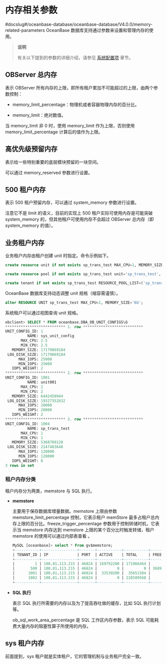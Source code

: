 # 内存相关参数
#docslug#/oceanbase-database/oceanbase-database/V4.0.0/memory-related-parameters
OceanBase 数据库支持通过参数来设置和管理内存的使用。

> **说明**
>
> 有关以下提到的参数的详细介绍，请参见 [系统配置项](../../../5.system-configuration-items/1.system-configuration-items-overview-2.md) 章节。

## OBServer 总内存

表示 OBServer 所有内存的上限，即所有租户累加不可能超过的上限，由两个参数控制：

* memory_limit_percentage：物理机或者容器物理内存的百分比。

* memory_limit：绝对数值。

当 memory_limit 非 0 时，使用 memory_limit 作为上限，否则使用 memory_limit_percentage 计算后的值作为上限。

## 高优先级预留内存

表示给一些特别重要的底层模块预留的一块空间。

可以通过 memory_reserved 参数进行设置。

## 500 租户内存

表示 500 租户预留内存，可以通过 system_memory 参数进行设置。

注意它不是 limit 的语义，目前的实现上 500 租户实际可使用内存是可能突破 system_memory 的，但其他租户可使用内存不会超过 OBServer 总内存（即 system_memory 的值）。

## 业务租户内存

业务租户内存由租户创建 unit 时指定。命令示例如下。

```sql
create resource unit if not exists sp_trans_test MAX_CPU=1, MEMORY_SIZE='5G', MAX_IOPS=128000, MIN_IOPS=128000, LOG_DISK_SIZE='2G';

create resource pool if not exists sp_trans_test unit='sp_trans_test', unit_num=1;

create tenant if not exists sp_trans_test RESOURCE_POOL_LIST=('sp_trans_test') set ob_tcp_invited_nodes='%';
```

OceanBase 数据库支持动态调整 unit 规格（缩容需谨慎）。

```sql
alter RESOURCE UNIT sp_trans_test MAX_CPU=1, MEMORY_SIZE='6G';
```

系统租户可以通过视图查询 unit 规格。

```sql
obclient> SELECT * FROM oceanbase.DBA_OB_UNIT_CONFIGS\G
*************************** 1. row ***************************
UNIT_CONFIG_ID: 1
          NAME: sys_unit_config
       MAX_CPU: 2.5
       MIN_CPU: 2.5
   MEMORY_SIZE: 17179869184
 LOG_DISK_SIZE: 17179869184
      MAX_IOPS: 25000
      MIN_IOPS: 25000
   IOPS_WEIGHT: 2
*************************** 2. row ***************************
UNIT_CONFIG_ID: 1001
          NAME: unit001
       MAX_CPU: 2
       MIN_CPU: 2
   MEMORY_SIZE: 6442450944
 LOG_DISK_SIZE: 19327352832
      MAX_IOPS: 20000
      MIN_IOPS: 20000
   IOPS_WEIGHT: 2
*************************** 3. row ***************************
UNIT_CONFIG_ID: 1004
          NAME: sp_trans_test
       MAX_CPU: 1
       MIN_CPU: 1
   MEMORY_SIZE: 5368709120
 LOG_DISK_SIZE: 2147483648
      MAX_IOPS: 128000
      MIN_IOPS: 128000
   IOPS_WEIGHT: 0
3 rows in set
```

### 租户内存分类

租户内存分为两类，memstore 与 SQL 执行。

* **memstore**

  主要用于保存数据库增量数据。memstore 上限由参数 memstore_limit_percentage 控制，它表示租户 memStore 最多占租户总内存上限的百分比。freeze_trigger_percentage 参数用于控制转储时机，它表示当 memstore 内存达到 memstore 上限的某个百分比时触发转储，租户 memstore 的使用可以通过内部表查看 。

  ```sql
  MySQL [oceanbase]> select * From gv$memstore;
  +-----------+----------------+-------+-----------+-----------+---------------------+---------------------+------------+
  | TENANT_ID | IP             | PORT  | ACTIVE    | TOTAL     | FREEZE_TRIGGER      | MEM_LIMIT           | FREEZE_CNT |
  +-----------+----------------+-------+-----------+-----------+---------------------+---------------------+------------+
  |         1 | 100.81.113.215 | 46824 | 169792200 | 171966464 |          5153960700 |         10307921440 |          0 |
  |       500 | 100.81.113.215 | 46824 |         0 |         0 | 3689348814741910300 | 7378697629483820640 |          0 |
  |      1001 | 100.81.113.215 | 46824 |  33539200 |  35651584 |           382730200 |           858993440 |          0 |
  |      1002 | 100.81.113.215 | 46824 |         0 | 228589568 |         34359738350 |         68719476720 |          0 |
  +-----------+----------------+-------+-----------+-----------+---------------------+---------------------+------------+
  ```

* **SQL 执行**

  表示 SQL 执行所需要的内存以及为了提高吞吐做的缓存，比如 SQL 执行计划等。

  ob_sql_work_area_percentage 是 SQL 工作区内存参数，表示 SQL 可能耗费大量内存的阻塞性算子所使用的内存。

## sys 租户内存

前面提到，sys 租户就是实体租户，它的管理机制与业务租户完全一致。
